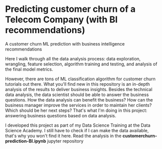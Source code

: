 # Predicting customer churn of a Telecom Company (with BI recommendations)
A customer churn ML prediction with business intelligence recommendations

Here I walk through all the data analysis process: data exploration, wrangling, feature selection, algorithm training and testing, and analysis of the final model metrics. 

However, there are tons of ML classification algorithm for customer churn tutorials out there. What you'll find new in this repository is an in-depth analysis of the results to deliver business insights. Besides the technical data analysis, the data scientist should be able to answer the business questions. How the data analysis can benefit the business? How can the business manager improve the services in order to maintain her clients? Which should be her next steps? That's what I'm doing in this project: answering business questions based on data analysis.

I developed this project as part of my Data Science Training at the Data Science Academy. I still have to check if I can make the data available, that's why you won't find it here. Read the analysis in the **customerchurn-prediction-BI.ipynb** jupyter repository